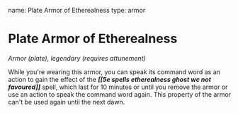 name: Plate Armor of Etherealness
type: armor

# Plate Armor of Etherealness 
_Armor (plate), legendary (requires attunement)_ 

While you're wearing this armor, you can speak its command word as an action to gain the effect of the **_[[5e spells etherealness ghost wc not favoured]]_** spell, which last for 10 minutes or until you remove the armor or use an action to speak the command word again. This property of the armor can't be used again until the next dawn. 
